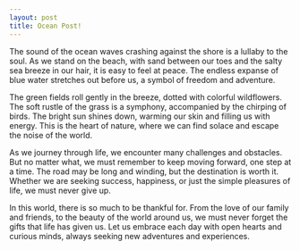 ```yaml
---
layout: post
title: Ocean Post!
---
```


The sound of the ocean waves crashing against the shore is a lullaby to the soul. As we stand on the beach, with sand between our toes and the salty sea breeze in our hair, it is easy to feel at peace. The endless expanse of blue water stretches out before us, a symbol of freedom and adventure.

The green fields roll gently in the breeze, dotted with colorful wildflowers. The soft rustle of the grass is a symphony, accompanied by the chirping of birds. The bright sun shines down, warming our skin and filling us with energy. This is the heart of nature, where we can find solace and escape the noise of the world.

As we journey through life, we encounter many challenges and obstacles. But no matter what, we must remember to keep moving forward, one step at a time. The road may be long and winding, but the destination is worth it. Whether we are seeking success, happiness, or just the simple pleasures of life, we must never give up.

In this world, there is so much to be thankful for. From the love of our family and friends, to the beauty of the world around us, we must never forget the gifts that life has given us. Let us embrace each day with open hearts and curious minds, always seeking new adventures and experiences.

